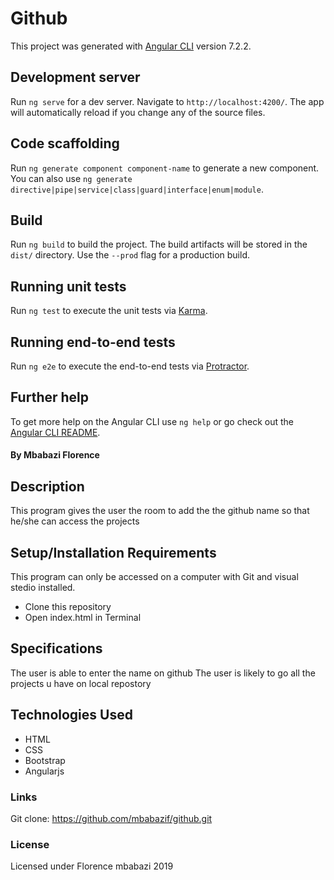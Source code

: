# Github

This project was generated with [Angular CLI](https://github.com/angular/angular-cli) version 7.2.2.

## Development server

Run `ng serve` for a dev server. Navigate to `http://localhost:4200/`. The app will automatically reload if you change any of the source files.

## Code scaffolding

Run `ng generate component component-name` to generate a new component. You can also use `ng generate directive|pipe|service|class|guard|interface|enum|module`.

## Build

Run `ng build` to build the project. The build artifacts will be stored in the `dist/` directory. Use the `--prod` flag for a production build.

## Running unit tests

Run `ng test` to execute the unit tests via [Karma](https://karma-runner.github.io).

## Running end-to-end tests

Run `ng e2e` to execute the end-to-end tests via [Protractor](http://www.protractortest.org/).

## Further help

To get more help on the Angular CLI use `ng help` or go check out the [Angular CLI README](https://github.com/angular/angular-cli/blob/master/README.md).


#### By Mbabazi Florence

## Description

This program gives the user the room to add the the github name so that he/she can access the projects

## Setup/Installation Requirements

This program can only be accessed on a computer with Git and visual stedio installed.

- Clone this repository
- Open index.html in Terminal

## Specifications

The user is able to enter the name on github
The user is likely to go all the projects u have on local repostory


## Technologies Used

- HTML
- CSS
- Bootstrap
- Angularjs

### Links

Git clone: https://github.com/mbabazif/github.git

### License

Licensed under Florence mbabazi 2019
